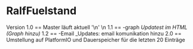 # RalfFuelstand

Version
1.0 == Master läuft aktuell '\n' \n
1.1 == -graph _Updatest im HTML (Graph hinzu)_
1.2 == -Email _Updates: email komunikation hinzu
2.0 == Umstellung auf PlatformIO und Dauerspeicher für die letzten 20 Einträge
